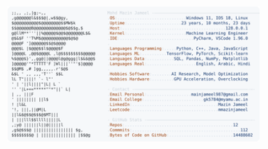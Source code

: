 <picture>
  <source srcset="https://raw.githubusercontent.com/mmazinjameel/mmazinjameel/main/dark_mode.svg?v=1759061855" media="(prefers-color-scheme: dark)">
  <img src="https://raw.githubusercontent.com/mmazinjameel/mmazinjameel/main/light_mode.svg?v=1759061855">
</picture>
